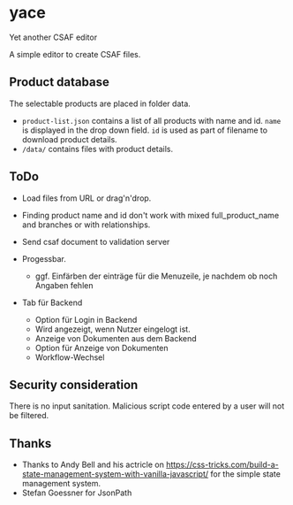 # yace
Yet another CSAF editor

A simple editor to create CSAF files.

## Product database

The selectable products are placed in folder data. 

- `product-list.json` contains a list of all products with name and id. `name` is displayed in the drop down field. `id` is used as part of filename to download product details.
- `/data/` contains files with product details.

## ToDo
- Load files from URL or drag'n'drop.
- Finding product name and id don't work with mixed full_product_name and branches or with relationships.

- Send csaf document to validation server
- Progessbar.
    - ggf. Einfärben der einträge für die Menuzeile, je nachdem ob noch Angaben fehlen

- Tab für Backend
    - Option für Login in Backend
    - Wird angezeigt, wenn Nutzer eingelogt ist.
    - Anzeige von Dokumenten aus dem Backend
    - Option für Anzeige von Dokumenten 
    - Workflow-Wechsel


## Security consideration

There is no input sanitation. Malicious script code entered by a user will not be filtered. 

## Thanks

- Thanks to Andy Bell and his actricle on https://css-tricks.com/build-a-state-management-system-with-vanilla-javascript/ for the simple state management system.
- Stefan Goessner for JsonPath